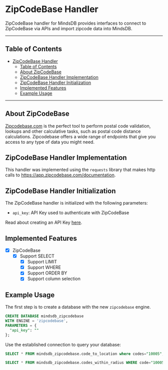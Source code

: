 # ZipCodeBase Handler

ZipCodeBase handler for MindsDB provides interfaces to connect to ZipCodeBase via APIs and import zipcode data into MindsDB.

---

## Table of Contents

- [ZipCodeBase Handler](#zipcodebase-handler)
  - [Table of Contents](#table-of-contents)
  - [About ZipCodeBase](#about-zipcodebase)
  - [ZipCodeBase Handler Implementation](#zipcodebase-handler-implementation)
  - [ZipCodeBase Handler Initialization](#zipcodebase-handler-initialization)
  - [Implemented Features](#implemented-features)
  - [Example Usage](#example-usage)

---

## About ZipCodeBase

[Zipcodebase.com](https://zipcodebase.com/) is the perfect tool to perform postal code validation, lookups and other calculative tasks, such as postal code distance calculations. Zipcodebase offers a wide range of endpoints that give you access to any type of data you might need. 

## ZipCodeBase Handler Implementation

This handler was implemented using the `requests` library that makes http calls to https://app.zipcodebase.com/documentation.

## ZipCodeBase Handler Initialization

The ZipCodeBase handler is initialized with the following parameters:

- `api_key`: API Key used to authenticate with ZipCodeBase

Read about creating an API Key [here](https://zipcodebase.com/).

## Implemented Features

- [x] ZipCodeBase 
  - [x] Support SELECT
    - [x] Support LIMIT
    - [x] Support WHERE
    - [x] Support ORDER BY
    - [x] Support column selection

## Example Usage

The first step is to create a database with the new `zipcodebase` engine. 

~~~~sql
CREATE DATABASE mindsdb_zipcodebase
WITH ENGINE = 'zipcodebase',
PARAMETERS = {
  "api_key": ""
};
~~~~

Use the established connection to query your database:

~~~~sql
SELECT * FROM mindsdb_zipcodebase.code_to_location where codes="10005";
~~~~

~~~~sql
SELECT * FROM mindsdb_zipcodebase.codes_within_radius WHERE code="10005" AND radius="100" AND country="us";
~~~~
